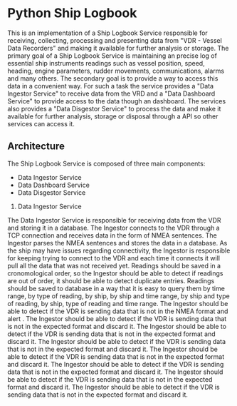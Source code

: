 # Python Ship Logbook

This is an implementation of a Ship Logbook Service responsible for receiving, collecting, processing and presenting data from "VDR - Vessel Data Recorders" and making it available for further analysis or storage. The primary goal of a Ship Logbook Service is maintaining an precise log of essential ship instruments readings such as vessel position, speed, heading, engine parameters, rudder movements, communications, alarms and many others. The secondary goal is to provide a way to access this data in a convenient way. For such a task the service provides a "Data Ingestor Service" to receive data from the VRD and a "Data Dashboard Service" to provide access to the data though an dashboard. The services also provides a "Data Disgestor Service" to process the data and make it available for further analysis,  storage or disposal through a API so other services can access it.

## Architecture

The Ship Logbook Service is composed of three main components:

- Data Ingestor Service
- Data Dashboard Service
- Data Disgestor Service

1) Data Ingestor Service

The Data Ingestor Service is responsible for receiving data from the VDR and storing it in a database. The Ingestor connects to the VDR through a TCP connection and receives data in the form of NMEA sentences. The Ingestor parses the NMEA sentences and stores the data in a database. As the ship may have issues regarding connectivity, the Ingestor is responsible for keeping trying to connect to the VDR and each time it connects it will pull all the data that was not received yet. Readings should be saved in a cronomological order, so the Ingestor should be able to detect if readings are out of order, it should be able to detect duplicate entries. Readings should be saved to database in a way that it is easy to query them by time range, by type of reading, by ship, by ship and time range, by ship and type of reading, by ship, type of reading and time range. The Ingestor should be able to detect if the VDR is sending data that is not in the NMEA format and alert . The Ingestor should be able to detect if the VDR is sending data that is not in the expected format and discard it. The Ingestor should be able to detect if the VDR is sending data that is not in the expected format and discard it. The Ingestor should be able to detect if the VDR is sending data that is not in the expected format and discard it. The Ingestor should be able to detect if the VDR is sending data that is not in the expected format and discard it. The Ingestor should be able to detect if the VDR is sending data that is not in the expected format and discard it. The Ingestor should be able to detect if the VDR is sending data that is not in the expected format and discard it. The Ingestor should be able to detect if the VDR is sending data that is not in the expected format and discard it.